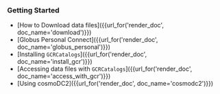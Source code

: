 
### Getting Started

* [How to Download data files]({{url_for('render_doc', doc_name='download')}})
* [Globus Personal Connect]({{url_for('render_doc', doc_name='globus_personal')}})
* [Installing `GCRCatalogs`]({{url_for('render_doc', doc_name='install_gcr')}})
* [Accessing data files with `GCRCatalogs`]({{url_for('render_doc', doc_name='access_with_gcr')}})
* [Using cosmoDC2]({{url_for('render_doc', doc_name='cosmodc2')}})

